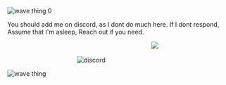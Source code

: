 ![wave thing 0](https://capsule-render.vercel.app/api?type=waving&height=190&text=Welcome!&color=gradient&section=header&reversal=true)

You should add me on discord, as I dont do much here.
If I dont respond, Assume that I'm asleep, Reach out if you need.


                                                                                    ![](https://komarev.com/ghpvc/?username=MaxwellTheGoober)
                                        
                                        ![discord](https://discord.c99.nl/widget/theme-4/744538964622573618.png )  


![wave thing](https://capsule-render.vercel.app/api?type=waving&height=250&text=Goodbye.&color=0:2f0780,100:070443&section=footer)
